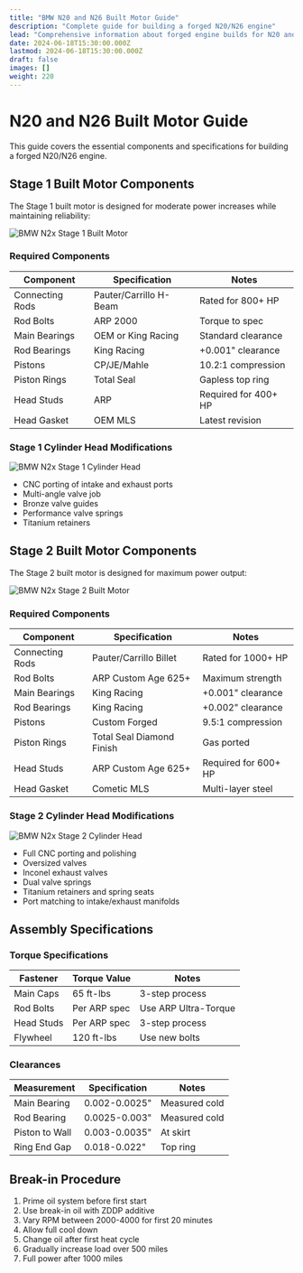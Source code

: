 ```yaml
---
title: "BMW N20 and N26 Built Motor Guide"
description: "Complete guide for building a forged N20/N26 engine"
lead: "Comprehensive information about forged engine builds for N20 and N26"
date: 2024-06-18T15:30:00.000Z
lastmod: 2024-06-18T15:30:00.000Z
draft: false
images: []
weight: 220
---
```


# N20 and N26 Built Motor Guide

This guide covers the essential components and specifications for building a forged N20/N26 engine.

## Stage 1 Built Motor Components

The Stage 1 built motor is designed for moderate power increases while maintaining reliability:

![BMW N2x Stage 1 Built Motor](/images/n20/stage_1_engine.png)

### Required Components

| Component | Specification | Notes |
|-----------|--------------|--------|
| Connecting Rods | Pauter/Carrillo H-Beam | Rated for 800+ HP |
| Rod Bolts | ARP 2000 | Torque to spec |
| Main Bearings | OEM or King Racing | Standard clearance |
| Rod Bearings | King Racing | +0.001" clearance |
| Pistons | CP/JE/Mahle | 10.2:1 compression |
| Piston Rings | Total Seal | Gapless top ring |
| Head Studs | ARP | Required for 400+ HP |
| Head Gasket | OEM MLS | Latest revision |

### Stage 1 Cylinder Head Modifications

![BMW N2x Stage 1 Cylinder Head](/images/n20/cylinder_head_stage_1_cropped.png)

- CNC porting of intake and exhaust ports
- Multi-angle valve job
- Bronze valve guides
- Performance valve springs
- Titanium retainers

## Stage 2 Built Motor Components

The Stage 2 built motor is designed for maximum power output:

![BMW N2x Stage 2 Built Motor](/images/n20/stage_2_engine.png)

### Required Components

| Component | Specification | Notes |
|-----------|--------------|--------|
| Connecting Rods | Pauter/Carrillo Billet | Rated for 1000+ HP |
| Rod Bolts | ARP Custom Age 625+ | Maximum strength |
| Main Bearings | King Racing | +0.001" clearance |
| Rod Bearings | King Racing | +0.002" clearance |
| Pistons | Custom Forged | 9.5:1 compression |
| Piston Rings | Total Seal Diamond Finish | Gas ported |
| Head Studs | ARP Custom Age 625+ | Required for 600+ HP |
| Head Gasket | Cometic MLS | Multi-layer steel |

### Stage 2 Cylinder Head Modifications

![BMW N2x Stage 2 Cylinder Head](/images/n20/cylinder_head_ported.png)

- Full CNC porting and polishing
- Oversized valves
- Inconel exhaust valves
- Dual valve springs
- Titanium retainers and spring seats
- Port matching to intake/exhaust manifolds

## Assembly Specifications

### Torque Specifications
| Fastener | Torque Value | Notes |
|----------|--------------|--------|
| Main Caps | 65 ft-lbs | 3-step process |
| Rod Bolts | Per ARP spec | Use ARP Ultra-Torque |
| Head Studs | Per ARP spec | 3-step process |
| Flywheel | 120 ft-lbs | Use new bolts |

### Clearances
| Measurement | Specification | Notes |
|-------------|--------------|--------|
| Main Bearing | 0.002-0.0025" | Measured cold |
| Rod Bearing | 0.0025-0.003" | Measured cold |
| Piston to Wall | 0.003-0.0035" | At skirt |
| Ring End Gap | 0.018-0.022" | Top ring |

## Break-in Procedure

1. Prime oil system before first start
2. Use break-in oil with ZDDP additive
3. Vary RPM between 2000-4000 for first 20 minutes
4. Allow full cool down
5. Change oil after first heat cycle
6. Gradually increase load over 500 miles
7. Full power after 1000 miles 